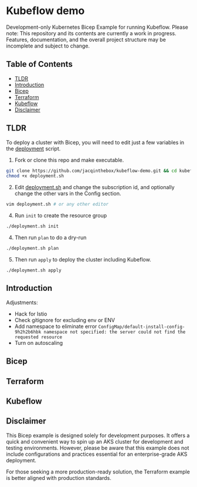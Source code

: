 # Kubeflow demo

Development-only Kubernetes Bicep Example for running Kubeflow.
Please note: This repository and its contents are currently a work in progress. Features, documentation, and the overall project structure may be incomplete and subject to change. 


## Table of Contents
- [TLDR](#tldr)
- [Introduction](#introduction)
- [Bicep](#bicep)
- [Terraform](#terraform)
- [Kubeflow](#kubeflow)
- [Disclaimer](#disclaimer)

## TLDR

To deploy a cluster with Bicep, you will need to edit just a few variables in the [deployment](platform/bicep/script/deployment.sh)
 script. 

1. Fork or clone this repo and make executable.

```sh
git clone https://github.com/jacqinthebox/kubeflow-demo.git && cd kubeflow-demo/platform/bicep/script
chmod +x deployment.sh
```
2. Edit [deployment.sh](platform/bicep/script/deployment.sh) and change the subscription id, and optionally change the other vars in the Config section.

```sh
vim deployment.sh # or any other editor
```   

4. Run `init` to create the resource group 

```sh
./deployment.sh init
```
4. Then run `plan` to do a dry-run

```sh
./deployment.sh plan
```

5. Then run `apply` to deploy the cluster including Kubeflow. 

```
./deployment.sh apply
```


## Introduction

Adjustments:

* Hack for Istio
* Check gitignore for excluding env or ENV
* Add namespace to eliminate error `ConfigMap/default-install-config-9h2h2b6hbk namespace not specified: the server could not find the requested resource`
* Turn on autoscaling

## Bicep

## Terraform

## Kubeflow

## Disclaimer
This Bicep example is designed solely for development purposes. It offers a quick and convenient way to spin up an AKS cluster for development and testing environments. However, please be aware that this example does not include configurations and practices essential for an enterprise-grade AKS deployment.

For those seeking a more production-ready solution, the Terraform example is better aligned with production standards. 
